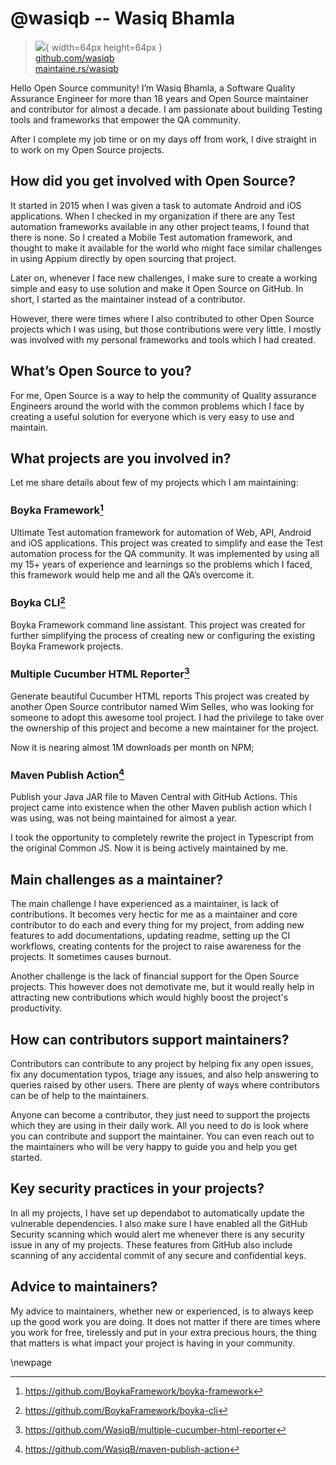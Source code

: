 # @wasiqb -- Wasiq Bhamla

> ![](https://github.com/wasiqb.png){ width=64px height=64px }  
> [github.com/wasiqb](https://github.com/wasiqb)  
> [maintaine.rs/wasiqb](https://maintaine.rs/wasiqb)

Hello Open Source community\! I’m Wasiq Bhamla, a Software Quality Assurance Engineer for more than 18 years and Open Source maintainer and contributor for almost a decade. I am passionate about building Testing tools and frameworks that empower the QA community.

After I complete my job time or on my days off from work, I dive straight in to work on my Open Source projects.

## How did you get involved with Open Source?

It started in 2015 when I was given a task to automate Android and iOS applications. When I checked in my organization if there are any Test automation frameworks available in any other project teams, I found that there is none. So I created a Mobile Test automation framework, and thought to make it available for the world who might face similar challenges in using Appium directly by open sourcing that project.

Later on, whenever I face new challenges, I make sure to create a working simple and easy to use solution and make it Open Source on GitHub. In short, I started as the maintainer instead of a contributor.

However, there were times where I also contributed to other Open Source projects which I was using, but those contributions were very little. I mostly was involved with my personal frameworks and tools which I had created.

## What’s Open Source to you?

For me, Open Source is a way to help the community of Quality assurance Engineers around the world with the common problems which I face by creating a useful solution for everyone which is very easy to use and maintain.

## What projects are you involved in?

Let me share details about few of my projects which I am maintaining:

### Boyka Framework[^309]

Ultimate Test automation framework for automation of Web, API, Android and iOS applications. This project was created to simplify and ease the Test automation process for the QA community. It was implemented by using all my 15+ years of experience and learnings so the problems which I faced, this framework would help me and all the QA’s overcome it.

### Boyka CLI[^310]

Boyka Framework command line assistant. This project was created for further simplifying the process of creating new or configuring the existing Boyka Framework projects.

### Multiple Cucumber HTML Reporter[^311]

Generate beautiful Cucumber HTML reports This project was created by another Open Source contributor named Wim Selles, who was looking for someone to adopt this awesome tool project. I had the privilege to take over the ownership of this project and become a new maintainer for the project.

Now it is nearing almost 1M downloads per month on NPM;

### Maven Publish Action[^312]

Publish your Java JAR file to Maven Central with GitHub Actions. This project came into existence when the other Maven publish action which I was using, was not being maintained for almost a year.

I took the opportunity to completely rewrite the project in Typescript from the original Common JS. Now it is being actively maintained by me.

## Main challenges as a maintainer?

The main challenge I have experienced as a maintainer, is lack of contributions. It becomes very hectic for me as a maintainer and core contributor to do each and every thing for my project, from adding new features to add documentations, updating readme, setting up the CI workflows, creating contents for the project to raise awareness for the projects. It sometimes causes burnout.

Another challenge is the lack of financial support for the Open Source projects. This however does not demotivate me, but it would really help in attracting new contributions which would highly boost the project's productivity.

## How can contributors support maintainers?

Contributors can contribute to any project by helping fix any open issues, fix any documentation typos, triage any issues, and also help answering to queries raised by other users. There are plenty of ways where contributors can be of help to the maintainers.

Anyone can become a contributor, they just need to support the projects which they are using in their daily work. All you need to do is look where you can contribute and support the maintainer. You can even reach out to the maintainers who will be very happy to guide you and help you get started.

## Key security practices in your projects?

In all my projects, I have set up dependabot to automatically update the vulnerable dependencies. I also make sure I have enabled all the GitHub Security scanning which would alert me whenever there is any security issue in any of my projects. These features from GitHub also include scanning of any accidental commit of any secure and confidential keys.

## Advice to maintainers?

My advice to maintainers, whether new or experienced, is to always keep up the good work you are doing. It does not matter if there are times where you work for free, tirelessly and put in your extra precious hours, the thing that matters is what impact your project is having in your community.

\newpage


[^309]: https://github.com/BoykaFramework/boyka-framework
[^310]: https://github.com/BoykaFramework/boyka-cli
[^311]: https://github.com/WasiqB/multiple-cucumber-html-reporter
[^312]: https://github.com/WasiqB/maven-publish-action
